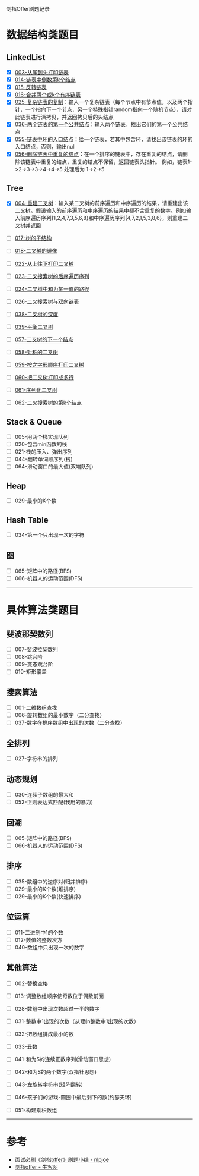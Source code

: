 剑指Offer刷题记录

# 数据结构类题目

## LinkedList

- [x] [003-从尾到头打印链表](https://github.com/SouthBegonia/Computer-Course/blob/master/Offer/OfferCode/DataStructure_LinkedList_003.cs)
- [x] [014-链表中倒数第k个结点](https://github.com/SouthBegonia/Computer-Course/blob/master/Offer/OfferCode/DataStructure_LinkedList_014.cs)
- [x] [015-反转链表](https://github.com/SouthBegonia/Computer-Course/blob/master/Offer/OfferCode/DataStructure_LinkedList_015.cs)
- [x] [016-合并两个或k个有序链表](https://github.com/SouthBegonia/Computer-Course/blob/master/Offer/OfferCode/DataStructure_LinkedList_016.cs)
- [x] [025-复杂链表的复制](https://github.com/SouthBegonia/Computer-Course/blob/master/Offer/OfferCode/DataStructure_LinkedList_025.cs)：输入一个复杂链表（每个节点中有节点值，以及两个指针，一个指向下一个节点，另一个特殊指针random指向一个随机节点），请对此链表进行深拷贝，并返回拷贝后的头结点
- [x] [036-两个链表的第一个公共结点](https://github.com/SouthBegonia/Computer-Course/blob/master/Offer/OfferCode/DataStructure_LinkedList_036.cs)：输入两个链表，找出它们的第一个公共结点
- [x] [055-链表中环的入口结点](https://github.com/SouthBegonia/Computer-Course/blob/master/Offer/OfferCode/DataStructure_LinkedList_055.cs)：给一个链表，若其中包含环，请找出该链表的环的入口结点，否则，输出null
- [x] [056-删除链表中重复的结点](https://github.com/SouthBegonia/Computer-Course/blob/master/Offer/OfferCode/DataStructure_LinkedList_056.cs)：在一个排序的链表中，存在重复的结点，请删除该链表中重复的结点，重复的结点不保留，返回链表头指针。 例如，链表1->2->3->3->4->4->5 处理后为 1->2->5

## Tree

- [x] [004-重建二叉树](https://github.com/SouthBegonia/Computer-Course/blob/master/Offer/Tree/DataStructure_Tree_004.cs)：输入某二叉树的前序遍历和中序遍历的结果，请重建出该二叉树。假设输入的前序遍历和中序遍历的结果中都不含重复的数字。例如输入前序遍历序列{1,2,4,7,3,5,6,8}和中序遍历序列{4,7,2,1,5,3,8,6}，则重建二叉树并返回

- [ ] [017-树的子结构](https://github.com/SouthBegonia/Computer-Course/blob/master/Offer/Tree/DataStructure_Tree_017.cs)
- [ ] [018-二叉树的镜像](https://github.com/SouthBegonia/Computer-Course/blob/master/Offer/Tree/DataStructure_Tree_017.cs)
- [ ] [022-从上往下打印二叉树](https://github.com/SouthBegonia/Computer-Course/blob/master/Offer/Tree/DataStructure_Tree_022.cs)
- [ ] [023-二叉搜索树的后序遍历序列](https://github.com/SouthBegonia/Computer-Course/blob/master/Offer/Tree/DataStructure_Tree_023.cs)
- [ ] [024-二叉树中和为某一值的路径](https://github.com/SouthBegonia/Computer-Course/blob/master/Offer/Tree/DataStructure_Tree_024.cs)
- [ ] [026-二叉搜索树与双向链表](https://github.com/SouthBegonia/Computer-Course/blob/master/Offer/Tree/DataStructure_Tree_026.cs)
- [ ] [038-二叉树的深度](https://github.com/SouthBegonia/Computer-Course/blob/master/Offer/Tree/DataStructure_Tree_038.cs)
- [ ] [039-平衡二叉树](https://github.com/SouthBegonia/Computer-Course/blob/master/Offer/Tree/DataStructure_Tree_039.cs)
- [ ] [057-二叉树的下一个结点](https://github.com/SouthBegonia/Computer-Course/blob/master/Offer/Tree/DataStructure_Tree_057.cs)
- [ ] [058-对称的二叉树](https://github.com/SouthBegonia/Computer-Course/blob/master/Offer/Tree/DataStructure_Tree_058.cs)
- [ ] [059-按之字形顺序打印二叉树](https://github.com/SouthBegonia/Computer-Course/blob/master/Offer/Tree/DataStructure_Tree_059.cs)
- [ ] [060-把二叉树打印成多行](https://github.com/SouthBegonia/Computer-Course/blob/master/Offer/Tree/DataStructure_Tree_060.cs)
- [ ] [061-序列化二叉树](https://github.com/SouthBegonia/Computer-Course/blob/master/Offer/Tree/DataStructure_Tree_061.cs)
- [ ] [062-二叉搜索树的第k个结点](https://github.com/SouthBegonia/Computer-Course/blob/master/Offer/Tree/DataStructure_Tree_062.cs)

## Stack & Queue

- [ ] 005-用两个栈实现队列
- [ ] 020-包含min函数的栈
- [ ] 021-栈的压入、弹出序列
- [ ] 044-翻转单词顺序列(栈)
- [ ] 064-滑动窗口的最大值(双端队列)

## Heap

- [ ] 029-最小的K个数
## Hash Table
- [ ] 034-第一个只出现一次的字符

## 图
- [ ] 065-矩阵中的路径(BFS)
- [ ] 066-机器人的运动范围(DFS)

-----------------------------


# 具体算法类题目

## 斐波那契数列

- [ ] 007-斐波拉契数列
- [ ] 008-跳台阶
- [ ] 009-变态跳台阶
- [ ] 010-矩形覆盖

## 搜索算法
- [ ] 001-二维数组查找
- [ ] 006-旋转数组的最小数字（二分查找）
- [ ] 037-数字在排序数组中出现的次数（二分查找）

## 全排列
- [ ] 027-字符串的排列

## 动态规划
 - [ ] 030-连续子数组的最大和
- [ ] 052-正则表达式匹配(我用的暴力)

## 回溯

- [ ] 065-矩阵中的路径(BFS)
- [ ] 066-机器人的运动范围(DFS)

## 排序
- [ ] 035-数组中的逆序对(归并排序)
- [ ] 029-最小的K个数(堆排序)
- [ ] 029-最小的K个数(快速排序)

## 位运算
- [ ] 011-二进制中1的个数
- [ ] 012-数值的整数次方
- [ ] 040-数组中只出现一次的数字

## 其他算法
- [ ] 002-替换空格
- [ ] 013-调整数组顺序使奇数位于偶数前面
- [ ] 028-数组中出现次数超过一半的数字
- [ ] 031-整数中1出现的次数（从1到n整数中1出现的次数）
- [ ] 032-把数组排成最小的数
- [ ] 033-丑数
- [ ] 041-和为S的连续正数序列(滑动窗口思想)
- [ ] 042-和为S的两个数字(双指针思想)
- [ ] 043-左旋转字符串(矩阵翻转)
- [ ] 046-孩子们的游戏-圆圈中最后剩下的数(约瑟夫环)
- [ ] 051-构建乘积数组



-----------------------------------

# 参考

- [面试必刷《剑指offer》刷题小结 - nlpjoe](https://www.jianshu.com/p/53f6bf6f8d50)
- [剑指offer -  牛客网](https://www.nowcoder.com/ta/coding-interviews)